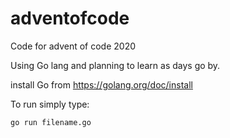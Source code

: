 # adventofcode
Code for advent of code 2020

Using Go lang and planning to learn as days go by.

install Go from https://golang.org/doc/install

To run simply type:
```
go run filename.go
```
